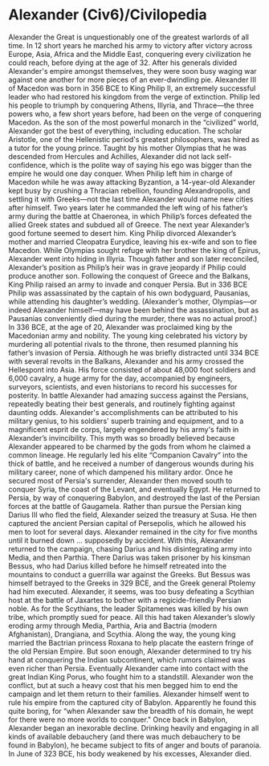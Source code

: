 # Alexander (Civ6)/Civilopedia

Alexander the Great is unquestionably one of the greatest warlords of all time. In 12 short years he marched his army to victory after victory across Europe, Asia, Africa and the Middle East, conquering every civilization he could reach, before dying at the age of 32. After his generals divided Alexander's empire amongst themselves, they were soon busy waging war against one another for more pieces of an ever-dwindling pie.
Alexander III of Macedon was born in 356 BCE to King Philip II, an extremely successful leader who had restored his kingdom from the verge of extinction. Philip led his people to triumph by conquering Athens, Illyria, and Thrace—the three powers who, a few short years before, had been on the verge of conquering Macedon. As the son of the most powerful monarch in the “civilized” world, Alexander got the best of everything, including education. The scholar Aristotle, one of the Hellenistic period's greatest philosophers, was hired as a tutor for the young prince.
Taught by his mother Olympias that he was descended from Hercules and Achilles, Alexander did not lack self-confidence, which is the polite way of saying his ego was bigger than the empire he would one day conquer. When Philip left him in charge of Macedon while he was away attacking Byzantion, a 14-year-old Alexander kept busy by crushing a Thracian rebellion, founding Alexandropolis, and settling it with Greeks—not the last time Alexander would name new cities after himself. Two years later he commanded the left wing of his father’s army during the battle at Chaeronea, in which Philip’s forces defeated the allied Greek states and subdued all of Greece.
The next year Alexander’s good fortune seemed to desert him. King Philip divorced Alexander’s mother and married Cleopatra Eurydice, leaving his ex-wife and son to flee Macedon. While Olympias sought refuge with her brother the king of Epirus, Alexander went into hiding in Illyria. Though father and son later reconciled, Alexander’s position as Philip’s heir was in grave jeopardy if Philip could produce another son.
Following the conquest of Greece and the Balkans, King Philip raised an army to invade and conquer Persia. But in 336 BCE Philip was assassinated by the captain of his own bodyguard, Pausanias, while attending his daughter’s wedding. (Alexander’s mother, Olympias—or indeed Alexander himself—may have been behind the assassination, but as Pausanias conveniently died during the murder, there was no actual proof.) In 336 BCE, at the age of 20, Alexander was proclaimed king by the Macedonian army and nobility.
The young king celebrated his victory by murdering all potential rivals to the throne, then resumed planning his father’s invasion of Persia. Although he was briefly distracted until 334 BCE with several revolts in the Balkans, Alexander and his army crossed the Hellespont into Asia. His force consisted of about 48,000 foot soldiers and 6,000 cavalry, a huge army for the day, accompanied by engineers, surveyors, scientists, and even historians to record his successes for posterity. In battle Alexander had amazing success against the Persians, repeatedly beating their best generals, and routinely fighting against daunting odds.
Alexander's accomplishments can be attributed to his military genius, to his soldiers' superb training and equipment, and to a magnificent esprit de corps, largely engendered by his army's faith in Alexander’s invincibility. This myth was so broadly believed because Alexander appeared to be charmed by the gods from whom he claimed a common lineage. He regularly led his elite “Companion Cavalry” into the thick of battle, and he received a number of dangerous wounds during his military career, none of which dampened his military ardor.
Once he secured most of Persia's surrender, Alexander then moved south to conquer Syria, the coast of the Levant, and eventually Egypt. He returned to Persia, by way of conquering Babylon, and destroyed the last of the Persian forces at the battle of Gaugamela. Rather than pursue the Persian king Darius III who fled the field, Alexander seized the treasury at Susa. He then captured the ancient Persian capital of Persepolis, which he allowed his men to loot for several days. Alexander remained in the city for five months until it burned down … supposedly by accident.
With this, Alexander returned to the campaign, chasing Darius and his disintegrating army into Media, and then Parthia. There Darius was taken prisoner by his kinsman Bessus, who had Darius killed before he himself retreated into the mountains to conduct a guerrilla war against the Greeks. But Bessus was himself betrayed to the Greeks in 329 BCE, and the Greek general Ptolemy had him executed. Alexander, it seems, was too busy defeating a Scythian host at the battle of Jaxartes to bother with a regicide-friendly Persian noble. As for the Scythians, the leader Spitamenes was killed by his own tribe, which promptly sued for peace.
All this had taken Alexander’s slowly eroding army through Media, Parthia, Aria and Bactria (modern Afghanistan), Drangiana, and Scythia. Along the way, the young king married the Bactrian princess Roxana to help placate the eastern fringe of the old Persian Empire. But soon enough, Alexander determined to try his hand at conquering the Indian subcontinent, which rumors claimed was even richer than Persia. Eventually Alexander came into contact with the great Indian King Porus, who fought him to a standstill. Alexander won the conflict, but at such a heavy cost that his men begged him to end the campaign and let them return to their families.
Alexander himself went to rule his empire from the captured city of Babylon. Apparently he found this quite boring, for “when Alexander saw the breadth of his domain, he wept for there were no more worlds to conquer."
Once back in Babylon, Alexander began an inexorable decline. Drinking heavily and engaging in all kinds of available debauchery (and there was much debauchery to be found in Babylon), he became subject to fits of anger and bouts of paranoia. In June of 323 BCE, his body weakened by his excesses, Alexander died.
